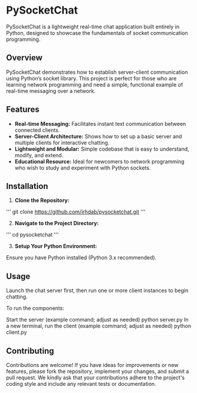 # PySocketChat

PySocketChat is a lightweight real-time chat application built entirely in Python, designed to showcase the fundamentals of socket communication programming.

## Overview

PySocketChat demonstrates how to establish server-client communication using Python’s socket library. This project is perfect for those who are learning network programming and need a simple, functional example of real-time messaging over a network.

## Features

- **Real-time Messaging:** Facilitates instant text communication between connected clients.
- **Server-Client Architecture:** Shows how to set up a basic server and multiple clients for interactive chatting.
- **Lightweight and Modular:** Simple codebase that is easy to understand, modify, and extend.
- **Educational Resource:** Ideal for newcomers to network programming who wish to study and experiment with Python sockets.

## Installation

1. **Clone the Repository:**

'''
git clone https://github.com/irhdab/pysocketchat.git
'''


2. **Navigate to the Project Directory:**

'''
cd pysocketchat
'''


3. **Setup Your Python Environment:**

Ensure you have Python installed (Python 3.x recommended).

## Usage

Launch the chat server first, then run one or more client instances to begin chatting.

To run the components:

Start the server (example command; adjust as needed)
python server.py
In a new terminal, run the client (example command; adjust as needed)
python client.py


## Contributing

Contributions are welcome! If you have ideas for improvements or new features, please fork the repository, implement your changes, and submit a pull request. We kindly ask that your contributions adhere to the project's coding style and include any relevant tests or documentation.
